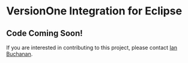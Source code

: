 # VersionOne Integration for Eclipse

## Code Coming Soon!
If you are interested in contributing to this project, please contact [Ian Buchanan](mailto:ian.buchanan@versionone.com).